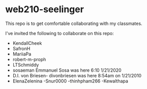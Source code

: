 # web210-seelinger
This repo is to get comfortable collaborating with my classmates.

I've invited the following to collaborate on this repo:

- KendallCheek
- SafronH
- MariiaPa
- robert-m-proph
- LTSchmiddy
- sosaeman Emmanuel Sosa was here 6:10 1/21/2020
- D.I. von Briesen- divonbriesen was here 8:54am on 1/21/2010
- ElenaZelenina
-Snur0000
-thinhpham266
-Kewalthapa
